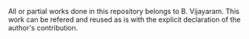 All or partial works done in this repository belongs to B. Vijayaram. 
This work can be refered and reused as is with the explicit declaration of the author's contribution.
